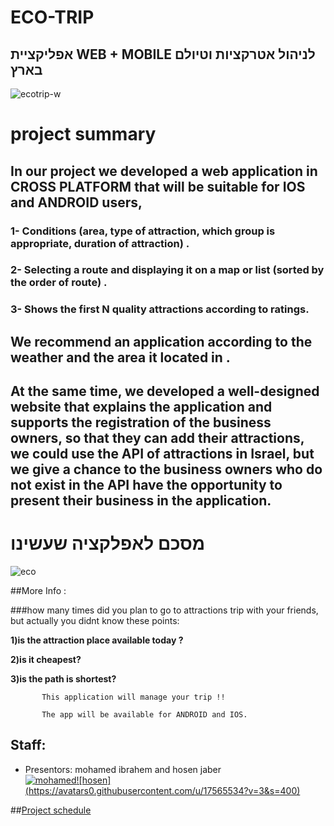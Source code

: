 #                                                           ECO-TRIP	
##                                                       אפליקציית WEB + MOBILE לניהול אטרקציות וטיולם בארץ
![ecotrip-w](https://user-images.githubusercontent.com/17565537/27345703-57908326-55f3-11e7-9ec7-954c9e5c03c2.jpg)

# project summary 

## In our project we  developed a web application in CROSS PLATFORM that will be suitable for IOS and ANDROID users,

### 1-  Conditions (area, type of attraction, which group is appropriate, duration of attraction) .
### 2- Selecting a route  and displaying it on a map or list (sorted by the order of route) . 
### 3- Shows the first N quality attractions according to ratings.

## We  recommend  an application according to the weather and the area it located in .
##  At the same time, we developed a  well-designed website that explains the application and supports the registration of the business      owners, so that they can add their attractions, we could use the API of attractions in Israel, but we give a chance to  the business owners who do not exist in the API have the opportunity to present their business in the application.




#                                                מסכם לאפלקציה שעשינו
![eco](https://user-images.githubusercontent.com/17565534/27374716-801b4240-5675-11e7-9c8b-7fec9eafb840.png)


##More Info :

###how many times did you plan to go to attractions trip with your friends, but actually you didnt know these points:

**1)is the attraction place available today ?**

**2)is it cheapest?**

**3)is the path is shortest?**
           
           This application will manage your trip !! 

           The app will be available for ANDROID and IOS.

## Staff:
* Presentors: mohamed ibrahem and hosen jaber <br>
[![mohamed](https://avatars3.githubusercontent.com/u/17565537?v=3&s=400)](https://github.com/mohamadir)[![hosen] 
(https://avatars0.githubusercontent.com/u/17565534?v=3&s=400)](https://github.com/hosenja)

##[Project schedule](https://calendar.google.com/calendar/embed?src=mohamdib%40gmail.com&ctz=Asia/Jerusalem)

